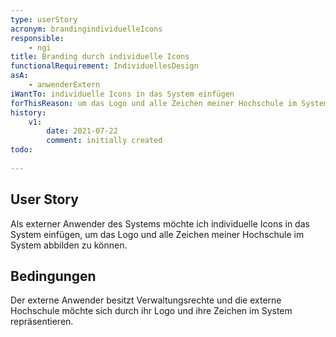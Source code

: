 ```yaml
---
type: userStory
acronym: brandingindividuelleIcons
responsible:
    - ngi
title: Branding durch individuelle Icons
functionalRequirement: IndividuellesDesign
asA: 
    - anwenderExtern
iWantTo: individuelle Icons in das System einfügen
forThisReason: um das Logo und alle Zeichen meiner Hochschule im System abbilden zu können
history:
    v1:
        date: 2021-07-22
        comment: initially created
todo:
    
---
```


## User Story
Als externer Anwender des Systems möchte ich individuelle Icons in das System einfügen, um das Logo und alle Zeichen meiner Hochschule im System abbilden zu können.

## Bedingungen
Der externe Anwender besitzt Verwaltungsrechte und die externe Hochschule möchte sich durch ihr Logo und ihre Zeichen im System repräsentieren.
